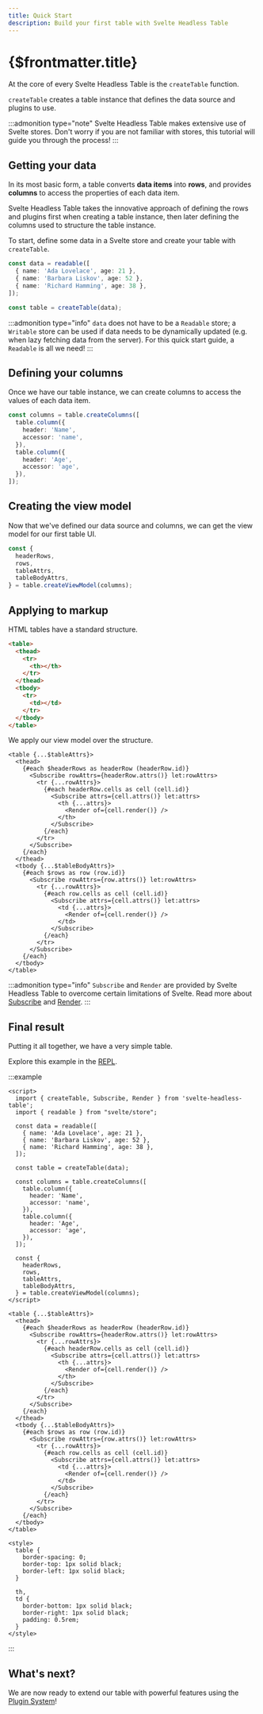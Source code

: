 ```yaml
---
title: Quick Start
description: Build your first table with Svelte Headless Table
---
```


# {$frontmatter.title}

At the core of every Svelte Headless Table is the `createTable` function.

`createTable` creates a table instance that defines the data source and plugins to use.

:::admonition type="note"
Svelte Headless Table makes extensive use of Svelte stores. Don't worry if you are not familiar with stores, this tutorial will guide you through the process!
:::

## Getting your data

In its most basic form, a table converts **data items** into **rows**, and provides **columns** to access the properties of each data item.

Svelte Headless Table takes the innovative approach of defining the rows and plugins first when creating a table instance, then later defining the columns used to structure the table instance.

To start, define some data in a Svelte store and create your table with `createTable`.

```ts
const data = readable([
  { name: 'Ada Lovelace', age: 21 },
  { name: 'Barbara Liskov', age: 52 },
  { name: 'Richard Hamming', age: 38 },
]);

const table = createTable(data);
```

:::admonition type="info"
`data` does not have to be a `Readable` store; a `Writable` store can be used if data needs to be dynamically updated (e.g. when lazy fetching data from the server). For this quick start guide, a `Readable` is all we need!
:::

## Defining your columns

Once we have our table instance, we can create columns to access the values of each data item.

```ts
const columns = table.createColumns([
  table.column({
    header: 'Name',
    accessor: 'name',
  }),
  table.column({
    header: 'Age',
    accessor: 'age',
  }),
]);
```

## Creating the view model

Now that we've defined our data source and columns, we can get the view model for our first table UI.

<!-- prettier-ignore -->
```ts
const {
  headerRows,
  rows,
  tableAttrs,
  tableBodyAttrs,
} = table.createViewModel(columns);
```

## Applying to markup

HTML tables have a standard structure.

```html
<table>
  <thead>
    <tr>
      <th></th>
    </tr>
  </thead>
  <tbody>
    <tr>
      <td></td>
    </tr>
  </tbody>
</table>
```

We apply our view model over the structure.

```svelte
<table {...$tableAttrs}>
  <thead>
    {#each $headerRows as headerRow (headerRow.id)}
      <Subscribe rowAttrs={headerRow.attrs()} let:rowAttrs>
        <tr {...rowAttrs}>
          {#each headerRow.cells as cell (cell.id)}
            <Subscribe attrs={cell.attrs()} let:attrs>
              <th {...attrs}>
                <Render of={cell.render()} />
              </th>
            </Subscribe>
          {/each}
        </tr>
      </Subscribe>
    {/each}
  </thead>
  <tbody {...$tableBodyAttrs}>
    {#each $rows as row (row.id)}
      <Subscribe rowAttrs={row.attrs()} let:rowAttrs>
        <tr {...rowAttrs}>
          {#each row.cells as cell (cell.id)}
            <Subscribe attrs={cell.attrs()} let:attrs>
              <td {...attrs}>
                <Render of={cell.render()} />
              </td>
            </Subscribe>
          {/each}
        </tr>
      </Subscribe>
    {/each}
  </tbody>
</table>
```

:::admonition type="info"
`Subscribe` and `Render` are provided by Svelte Headless Table to overcome certain limitations of Svelte. Read more about [Subscribe](../api/subscribe.md) and [Render](../api/--render).
:::

## Final result

Putting it all together, we have a very simple table.

Explore this example in the [REPL](https://svelte.dev/repl/08cb356f4fad4c03ae331fe8ca77c726?version=3.48.0).

<script>
  import Demo from './Demo.svelte';
</script>
<Demo />

:::example

<!-- prettier-ignore -->
```svelte
<script>
  import { createTable, Subscribe, Render } from 'svelte-headless-table';
  import { readable } from "svelte/store";

  const data = readable([
    { name: 'Ada Lovelace', age: 21 },
    { name: 'Barbara Liskov', age: 52 },
    { name: 'Richard Hamming', age: 38 },
  ]);

  const table = createTable(data);

  const columns = table.createColumns([
    table.column({
      header: 'Name',
      accessor: 'name',
    }),
    table.column({
      header: 'Age',
      accessor: 'age',
    }),
  ]);

  const {
    headerRows,
    rows,
    tableAttrs,
    tableBodyAttrs,
  } = table.createViewModel(columns);
</script>

<table {...$tableAttrs}>
  <thead>
    {#each $headerRows as headerRow (headerRow.id)}
      <Subscribe rowAttrs={headerRow.attrs()} let:rowAttrs>
        <tr {...rowAttrs}>
          {#each headerRow.cells as cell (cell.id)}
            <Subscribe attrs={cell.attrs()} let:attrs>
              <th {...attrs}>
                <Render of={cell.render()} />
              </th>
            </Subscribe>
          {/each}
        </tr>
      </Subscribe>
    {/each}
  </thead>
  <tbody {...$tableBodyAttrs}>
    {#each $rows as row (row.id)}
      <Subscribe rowAttrs={row.attrs()} let:rowAttrs>
        <tr {...rowAttrs}>
          {#each row.cells as cell (cell.id)}
            <Subscribe attrs={cell.attrs()} let:attrs>
              <td {...attrs}>
                <Render of={cell.render()} />
              </td>
            </Subscribe>
          {/each}
        </tr>
      </Subscribe>
    {/each}
  </tbody>
</table>

<style>
  table {
    border-spacing: 0;
    border-top: 1px solid black;
    border-left: 1px solid black;
  }

  th,
  td {
    border-bottom: 1px solid black;
    border-right: 1px solid black;
    padding: 0.5rem;
  }
</style>
```

:::

## What's next?

We are now ready to extend our table with powerful features using the [Plugin System](../plugins/overview.md)!
